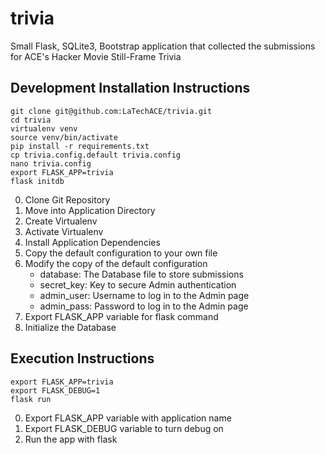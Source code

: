 # trivia
Small Flask, SQLite3, Bootstrap application that collected the submissions for ACE's Hacker Movie Still-Frame Trivia

## Development Installation Instructions

    git clone git@github.com:LaTechACE/trivia.git
    cd trivia
    virtualenv venv
    source venv/bin/activate
    pip install -r requirements.txt
    cp trivia.config.default trivia.config
    nano trivia.config
    export FLASK_APP=trivia
    flask initdb

0. Clone Git Repository
0. Move into Application Directory
0. Create Virtualenv
0. Activate Virtualenv
0. Install Application Dependencies
0. Copy the default configuration to your own file
0. Modify the copy of the default configuration
   * database: The Database file to store submissions
   * secret_key: Key to secure Admin authentication
   * admin_user: Username to log in to the Admin page
   * admin_pass: Password to log in to the Admin page
0. Export FLASK_APP variable for flask command
0. Initialize the Database

## Execution Instructions

    export FLASK_APP=trivia
    export FLASK_DEBUG=1
    flask run

0. Export FLASK_APP variable with application name
0. Export FLASK_DEBUG variable to turn debug on
0. Run the app with flask
